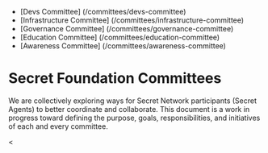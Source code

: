 <slim-column>

- [Devs Committee] (/committees/devs-committee)
- [Infrastructure Committee] (/committees/infrastructure-committee)
- [Governance Committee] (/committees/governance-committee)
- [Education Committee] (/committees/education-committee)
- [Awareness Committee] (/committees/awareness-committee)

# Secret Foundation Committees

We are collectively exploring ways for Secret Network participants (Secret Agents) to better coordinate and collaborate. This document is a work in progress toward defining the purpose, goals, responsibilities, and initiatives of each and every committee.

<committee>
<template v-slot:header>

### Devs

Meetings

Mondays, 3pm UTC

[Join Meetting](http://google.com)

</template>

<template v-slot:body>

#### Purpose

Engineering a secret source of truth.

#### Goals

- Onboarding valuable contributors
- Building useful secret apps together

#### Responsibilities

Improving documentation for developers.

#### Iniciatives

Hackathons.

</template>

</committee>

</slim-column>

<triplets-columns>

<

</triplets-columns>
